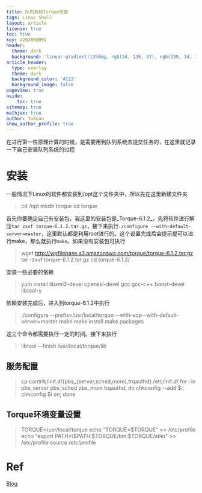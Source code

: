 ```yaml
---
title: 队列系统Torque安装
tags: Linux Shell
layout: article
license: true
toc: true
key: a202008091
header:
  theme: dark
  background: 'linear-gradient(135deg, rgb(34, 139, 87), rgb(139, 34, 139))'
article_header:
  type: overlay
  theme: dark
  background_color: '#123'
  background_image: false
pageview: true
aside:
    toc: true
sitemap: true
mathjax: true
author: YuXuan
show_author_profile: true
---
```

在进行第一性原理计算的时候，是需要用到队列系统去提交任务的，在这里就记录一下自己安装队列系统的过程
<!--more-->
# 安装
一般情况下Linux的软件都安装到/opt这个文件夹中，所以先在这里新建文件夹
> cd /opt    mkdir torque     cd torque

首先你要确定自己有安装包，我这里的安装包是_Torque-6.1.2_，先将软件进行解压`tar zxvf torque-6.1.2.tar.gz`，接下来执行`./configure --with-default-server=master`，这里默认都是利用root进行的。这个设置完成后会提示提可以进行make，那么就执行`make`。如果没有安装包可执行
> wget http://wpfilebase.s3.amazonaws.com/torque/torque-6.1.2.tar.gz
tar -zxvf torque-6.1.2.tar.gz
cd torque-6.1.2/

安装一些必要的依赖
> yum install libxml2-devel openssl-devel gcc gcc-c++ boost-devel libtool-y

依赖安装完成后，进入到torque-6.1.2中执行
> ./configure --prefix=/usr/local/torque --with-scp--with-default-server=master
make
make install
make packages

这三个命令都需要执行一定的时间。接下来执行
> libtool --finish /usr/local/torque/lib
## 服务配置
> cp contrib/init.d/{pbs_{server,sched,mom},trqauthd} /etc/init.d/
for i in pbs_server pbs_sched pbs_mom trqauthd; do chkconfig --add $i; chkconfig $i on; done
## Torque环境变量设置
> TORQUE=/usr/local/torque
echo "TORQUE=$TORQUE" >> /etc/profile
echo "export PATH=\$PATH:$TORQUE/bin:$TORQUE/sbin" >> /etc/profile
source /etc/profile
# Ref
[Blog](https://blog.csdn.net/zhaosongbin/article/details/87914746)
